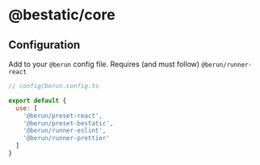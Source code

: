 # @bestatic/core

## Configuration

Add to your `@berun` config file. Requires (and must follow) `@berun/runner-react` 

```js
// config/berun.config.ts

export default {
  use: [
    '@berun/preset-react',
    '@berun/preset-bestatic',
    '@berun/runner-eslint',
    '@berun/runner-prettier'
  ]
}
```
